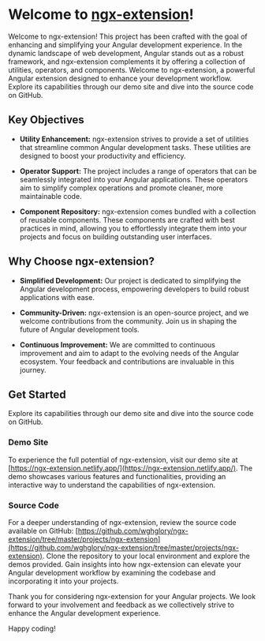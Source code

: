 # Welcome to [ngx-extension](https://ngx-extension.netlify.app/)!

Welcome to ngx-extension! This project has been crafted with the goal of enhancing and simplifying your Angular
development experience. In the dynamic landscape of web development, Angular stands out as a robust framework, and
ngx-extension complements it by offering a collection of utilities, operators, and components. Welcome to ngx-extension,
a powerful Angular extension designed to enhance your development workflow. Explore its capabilities through our demo
site and dive into the source code on GitHub.

## Key Objectives

- **Utility Enhancement:** ngx-extension strives to provide a set of utilities that streamline common Angular
  development tasks. These utilities are designed to boost your productivity and efficiency.

- **Operator Support:** The project includes a range of operators that can be seamlessly integrated into your Angular
  applications. These operators aim to simplify complex operations and promote cleaner, more maintainable code.

- **Component Repository:** ngx-extension comes bundled with a collection of reusable components. These components are
  crafted with best practices in mind, allowing you to effortlessly integrate them into your projects and focus on
  building outstanding user interfaces.

## Why Choose ngx-extension?

- **Simplified Development:** Our project is dedicated to simplifying the Angular development process, empowering
  developers to build robust applications with ease.

- **Community-Driven:** ngx-extension is an open-source project, and we welcome contributions from the community. Join
  us in shaping the future of Angular development tools.

- **Continuous Improvement:** We are committed to continuous improvement and aim to adapt to the evolving needs of the
  Angular ecosystem. Your feedback and contributions are invaluable in this journey.

## Get Started

Explore its capabilities through our demo site and dive into the source code on GitHub.

### Demo Site

To experience the full potential of ngx-extension, visit our demo site at
[https://ngx-extension.netlify.app/](https://ngx-extension.netlify.app/). The demo showcases various features and
functionalities, providing an interactive way to understand the capabilities of ngx-extension.

### Source Code

For a deeper understanding of ngx-extension, review the source code available on GitHub:
[https://github.com/wghglory/ngx-extension/tree/master/projects/ngx-extension](https://github.com/wghglory/ngx-extension/tree/master/projects/ngx-extension).
Clone the repository to your local environment and explore the demos provided. Gain insights into how ngx-extension can
elevate your Angular development workflow by examining the codebase and incorporating it into your projects.

Thank you for considering ngx-extension for your Angular projects. We look forward to your involvement and feedback as
we collectively strive to enhance the Angular development experience.

Happy coding!
